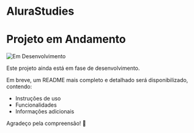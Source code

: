 ﻿# AluraStudies
# Projeto em Andamento

![Em Desenvolvimento](https://img.shields.io/badge/Status-Em%20Desenvolvimento-yellow)

Este projeto ainda está em fase de desenvolvimento.

Em breve, um README mais completo e detalhado será disponibilizado, contendo:
- Instruções de uso
- Funcionalidades
- Informações adicionais

Agradeço pela compreensão! 🚀
